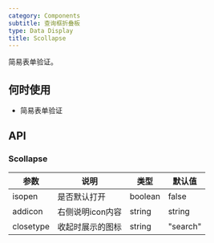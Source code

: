 ```yaml
---
category: Components
subtitle: 查询框折叠板
type: Data Display
title: Scollapse
---
```


简易表单验证。

## 何时使用

- 简易表单验证

## API

### Scollapse

| 参数 | 说明 | 类型 | 默认值 |
| --- | --- | --- | --- |
| isopen | 是否默认打开 | boolean | false |
| addicon | 右侧说明icon内容 | string | string |
| closetype | 收起时展示的图标 | string | "search" |



